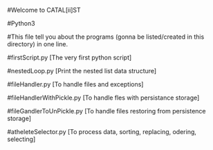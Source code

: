 #Welcome to CATAL[ii]ST

#Python3 

#This file tell you about the programs (gonna be listed/created in this directory) in one line.

#firstScript.py [The very first python script]

#nestedLoop.py [Print the nested list data structure]

#fileHandler.py [To handle files and exceptions]

#fileHandlerWithPickle.py [To handle fles with persistance storage]

#fileGandlerToUnPickle.py [To handle files restoring from persistence storage]

#atheleteSelector.py [To process data, sorting, replacing, odering, selecting]
